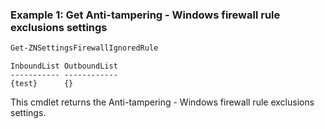 ### Example 1: Get Anti-tampering - Windows firewall rule exclusions settings
```powershell
Get-ZNSettingsFirewallIgnoredRule
```

```output
InboundList OutboundList
----------- ------------
{test}      {}
```

This cmdlet returns the Anti-tampering - Windows firewall rule exclusions settings.
